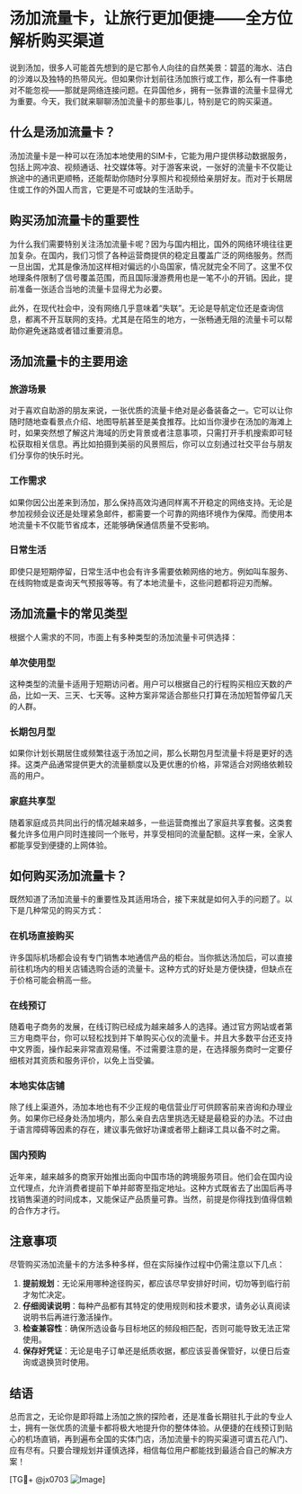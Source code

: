 # 汤加流量卡，让旅行更加便捷——全方位解析购买渠道

说到汤加，很多人可能首先想到的是它那令人向往的自然美景：碧蓝的海水、洁白的沙滩以及独特的热带风光。但如果你计划前往汤加旅行或工作，那么有一件事绝对不能忽视——那就是网络连接问题。在异国他乡，拥有一张靠谱的流量卡显得尤为重要。今天，我们就来聊聊汤加流量卡的那些事儿，特别是它的购买渠道。

## 什么是汤加流量卡？

汤加流量卡是一种可以在汤加本地使用的SIM卡，它能为用户提供移动数据服务，包括上网冲浪、视频通话、社交媒体等。对于游客来说，一张好的流量卡不仅能让旅途中的通讯更顺畅，还能帮助你随时分享照片和视频给亲朋好友。而对于长期居住或工作的外国人而言，它更是不可或缺的生活助手。

## 购买汤加流量卡的重要性

为什么我们需要特别关注汤加流量卡呢？因为与国内相比，国外的网络环境往往更加复杂。在国内，我们习惯了各种运营商提供的稳定且覆盖广泛的网络服务。然而一旦出国，尤其是像汤加这样相对偏远的小岛国家，情况就完全不同了。这里不仅地理条件限制了信号覆盖范围，而且国际漫游费用也是一笔不小的开销。因此，提前准备一张适合当地的流量卡显得尤为必要。

此外，在现代社会中，没有网络几乎意味着“失联”。无论是导航定位还是查询信息，都离不开互联网的支持。尤其是在陌生的地方，一张畅通无阻的流量卡可以帮助你避免迷路或者错过重要消息。

## 汤加流量卡的主要用途

### 旅游场景

对于喜欢自助游的朋友来说，一张优质的流量卡绝对是必备装备之一。它可以让你随时随地查看景点介绍、地图导航甚至是美食推荐。比如当你漫步在汤加的海滩上时，如果突然想了解这片海域的历史背景或者注意事项，只需打开手机搜索即可轻松获取相关信息。再比如拍摄到美丽的风景照后，你可以立刻通过社交平台与朋友们分享你的快乐时光。

### 工作需求

如果你因公出差来到汤加，那么保持高效沟通同样离不开稳定的网络支持。无论是参加视频会议还是处理紧急邮件，都需要一个可靠的网络环境作为保障。而使用本地流量卡不仅能节省成本，还能够确保通信质量不受影响。

### 日常生活

即使只是短期停留，日常生活中也会有许多需要依赖网络的地方。例如叫车服务、在线购物或是查询天气预报等等。有了本地流量卡，这些问题都将迎刃而解。

## 汤加流量卡的常见类型

根据个人需求的不同，市面上有多种类型的汤加流量卡可供选择：

### 单次使用型

这种类型的流量卡适用于短期访问者。用户可以根据自己的行程购买相应天数的产品，比如一天、三天、七天等。这种方案非常适合那些只打算在汤加短暂停留几天的人群。

### 长期包月型

如果你计划长期居住或频繁往返于汤加之间，那么长期包月型流量卡将是更好的选择。这类产品通常提供更大的流量额度以及更优惠的价格，非常适合对网络依赖较高的用户。

### 家庭共享型

随着家庭成员共同出行的情况越来越多，一些运营商推出了家庭共享套餐。这类套餐允许多位用户同时连接同一个账号，并享受相同的流量配额。这样一来，全家人都能享受到便捷的上网体验。

## 如何购买汤加流量卡？

既然知道了汤加流量卡的重要性及其适用场合，接下来就是如何入手的问题了。以下是几种常见的购买方式：

### 在机场直接购买

许多国际机场都会设有专门销售本地通信产品的柜台。当你抵达汤加后，可以直接前往机场内的相关店铺选购合适的流量卡。这种方式的好处是方便快捷，但缺点在于价格可能会稍高一些。

### 在线预订

随着电子商务的发展，在线订购已经成为越来越多人的选择。通过官方网站或者第三方电商平台，你可以轻松找到并下单购买心仪的流量卡。并且大多数平台还支持中文界面，操作起来非常直观易懂。不过需要注意的是，在选择服务商时一定要仔细核对其资质和服务评价，以免上当受骗。

### 本地实体店铺

除了线上渠道外，汤加本地也有不少正规的电信营业厅可供顾客前来咨询和办理业务。如果你已经身处汤加境内，那么亲自去店里挑选无疑是最稳妥的办法。不过由于语言障碍等因素的存在，建议事先做好功课或者带上翻译工具以备不时之需。

### 国内预购

近年来，越来越多的商家开始推出面向中国市场的跨境服务项目。他们会在国内设立代理点，允许消费者提前下单并邮寄至指定地址。这种方式既省去了出国后再寻找销售渠道的时间成本，又能保证产品质量可靠。当然，前提是你得找到值得信赖的合作方才行。

## 注意事项

尽管购买汤加流量卡的方法多种多样，但在实际操作过程中仍需注意以下几点：

1. **提前规划**：无论采用哪种途径购买，都应该尽早安排好时间，切勿等到临行前才匆忙决定。
2. **仔细阅读说明**：每种产品都有其特定的使用规则和技术要求，请务必认真阅读说明书后再进行激活操作。
3. **检查兼容性**：确保所选设备与目标地区的频段相匹配，否则可能导致无法正常使用。
4. **保存好凭证**：无论是电子订单还是纸质收据，都应该妥善保管好，以便日后查询或退换货时使用。

## 结语

总而言之，无论你是即将踏上汤加之旅的探险者，还是准备长期驻扎于此的专业人士，拥有一张优质的流量卡都将极大地提升你的整体体验。从便捷的在线预订到贴心的机场直销，再到遍布全国的实体门店，汤加流量卡的购买渠道可谓五花八门、应有尽有。只要合理规划并谨慎选择，相信每位用户都能找到最适合自己的解决方案！

[TG💪+ @jx0703 ![Image](https://github.com/user-attachments/assets/dbca1d08-cadb-493c-b0ec-ad6f7a83f270)]